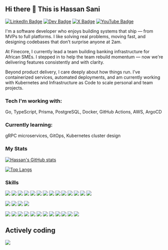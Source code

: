 ## Hi there 👋 This is Hassan Sani
[![LinkedIn Badge](https://img.shields.io/badge/LinkedIn-Profile-informational?style=flat&logo=linkedin&logoColor=white&color=0D76A8)](https://www.linkedin.com/in/inidaname/)
[![Dev Badge](https://img.shields.io/badge/Dev.to-Profile-informational?style=flat&logo=dev.to&logoColor=white&color=black)](https://dev.to/inidaname) 
[![X Badge](https://img.shields.io/badge/Twitter-Profile-informational?style=flat&logo=x&logoColor=white&color=1CA2F1)](https://x.com/inidaname)
[![YouTube Badge](https://img.shields.io/badge/YouTube-Channel-informational?style=flat&logo=youtube&logoColor=white&color=FF0000)](https://www.youtube.com/channel/UC_xVWhxey-BRUf0CZ8CYagg)

I'm a software developer who enjoys building systems that ship — from MVPs to full platforms. I like solving real problems, moving fast, and designing codebases that don’t surprise anyone at 2am.

At Finecore, I currently lead a team building banking infrastructure for African SMEs. I stepped in to help the team rebuild momentum — now we're delivering features consistently and with clarity.

Beyond product delivery, I care deeply about how things run. I've containerized services, automated deployments, and am currently working with Kubernetes and Infrastructure as Code to scale personal and team projects.

### Tech I'm working with:
Go, TypeScript, Prisma, PostgreSQL, Docker, GitHub Actions, AWS, ArgoCD

### Currently learning:
gRPC microservices, GitOps, Kubernetes cluster design
### My Stats

<!-- ### Latest Videos -->

[![Hassan's GitHub stats](https://github-readme-stats.vercel.app/api?username=inidaname&show_icons=true)](https://github.com/inidaname)

[![Top Langs](https://github-readme-stats.vercel.app/api/top-langs/?username=inidaname&exclude_repo=asp_nnl)](https://github.com/inidaname)


### Skills

![](https://img.shields.io/badge/Code-JavaScript-informational?style=flat&logo=javascript&color=4AB197)
![](https://img.shields.io/badge/Code-Typescript-informational?style=flat&logo=typescript&color=4AB197)
![](https://img.shields.io/badge/Code-React-informational?style=flat&logo=react&color=4AB197)
![](https://img.shields.io/badge/Code-Redux-informational?style=flat&logo=redux&color=4AB197)
![](https://img.shields.io/badge/Code-Next.js-informational?style=flat&logo=next.js&color=4AB197)
![](https://img.shields.io/badge/Code-Angular-informational?style=flat&logo=angular&color=4AB197)
![](https://img.shields.io/badge/Code-Node.js-informational?style=flat&logo=node.js&color=4AB197)
![](https://img.shields.io/badge/Code-Go-informational?style=flat&logo=go&color=4AB197)
![](https://img.shields.io/badge/Code-Rust-informational?style=flat&logo=rust&logoColor=281C1C&color=4AB197)
![](https://img.shields.io/badge/Code-HTML-informational?style=flat&logo=html5&color=4AB197)
![](https://img.shields.io/badge/Code-RxJs-informational?style=flat&logo=rxjs&logoColor=white&color=4AB197)
![](https://img.shields.io/badge/Code-Ngrx-informational?style=flat&logo=ngrx&color=4AB197)
![](https://img.shields.io/badge/Code-MongoDB-informational?style=flat&logo=mongodb&color=4AB197)
![](https://img.shields.io/badge/Code-PostgreSQL-informational?style=flat&logo=postgresql&logoColor=white&color=4AB197)


![](https://img.shields.io/badge/Style-CSS3-informational?style=flat&logo=css3&logoColor=white&color=4AB197)
![](https://img.shields.io/badge/Style-Sass-informational?style=flat&logo=sass&logoColor=white&color=4AB197)
![](https://img.shields.io/badge/Style-Tailwind-informational?style=flat&logo=Tailwind-CSS&logoColor=white&color=4AB197)
![](https://img.shields.io/badge/Style-Bootstrap-informational?style=flat&logo=bootstrap&logoColor=white&color=4AB197)


![](https://img.shields.io/badge/Tool-Terraform-informational?style=flat&logo=terraform&logoColor=7B42BC&color=4AB197)
![](https://img.shields.io/badge/Tool-Kubernetes-informational?style=flat&logo=kubernetes&logoColor=326CE5&color=4AB197)
![](https://img.shields.io/badge/Tool-Docker-informational?style=flat&logo=docker&logoColor=1D63ED&color=4AB197)
![](https://img.shields.io/badge/Tool-Linux-informational?style=flat&logo=linux&logoColor=white&color=4AB197)
![](https://img.shields.io/badge/Tools-NGINX-informational?style=flat&logo=nginx&logoColor=white&color=4AB197)
![](https://img.shields.io/badge/Tools-Netlify-informational?style=flat&logo=netlify&logoColor=white&color=4AB197)
![](https://img.shields.io/badge/Tools-Actions-informational?style=flat&logo=github-actions&logoColor=white&color=4AB197)
![](https://img.shields.io/badge/Tools-NPM-informational?style=flat&logo=npm&logoColor=white&color=4AB197)
![](https://img.shields.io/badge/Tools-Postman-informational?style=flat&logo=Postman&logoColor=white&color=4AB197)
![](https://img.shields.io/badge/Tools-GitHub-informational?style=flat&logo=GitHub&logoColor=white&color=4AB197)
![](https://img.shields.io/badge/Tools-GitLab-informational?style=flat&logo=GitLab&logoColor=white&color=4AB197)
![](https://img.shields.io/badge/Tools-Bitbucket-informational?style=flat&logo=Bitbucket&logoColor=white&color=4AB197)

## Actively coding
![](https://wakatime.com/share/@67d853cd-f887-4393-8007-54142bcadd28/1be0bf7c-dd06-4b0e-b502-6d3d580a5367.svg)
